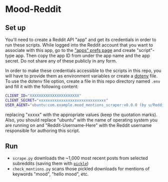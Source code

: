 # Mood-Reddit

## Set up

You'll need to create a Reddit API "app" and get its credentials in order to run these scripts. While logged into the Reddit account that you want to associate with this app, go to the ["apps" prefs page](https://www.reddit.com/prefs/apps) and create "script"-type app. Then copy the app ID from under the app name and the app secret. Do not share any of these publicly in any form.

In order to make these credentials accessible to the scripts in this repo, you will have to provide them as environment variables or create a [dotenv](https://pypi.org/project/python-dotenv/) file. To use the dotenv file option, create a file in this repo directory named `.env` and fill it with the following content:

```bash
CLIENT_ID="XXXXXXXXXXXXXXXXXXXXXX"
CLIENT_SECRET="xxxxxxxxxxxxxxxxxxxxxxxxxxxxxx"
USER_AGENT="ubuntu:com.example.mood_mentions_scraper:v0.0.0 (by u/Reddit-Username-Here)"
```

replacing "xxxxx" with the appropriate values (keep the quotation marks). Also, you should replace "ubuntu" with the name of operating system you are running on and "Reddit-Username-Here" with the Reddit username responsible for authoring this script.

## Run

- `scrape.py` downloads the ~1,000 most recent posts from selected subreddits (saving them with [`pickle`](https://docs.python.org/3/library/pickle.html))
- `check_mentions.py` scans those pickled downloads for mentions of keywords "mood", "hello mood", etc.

